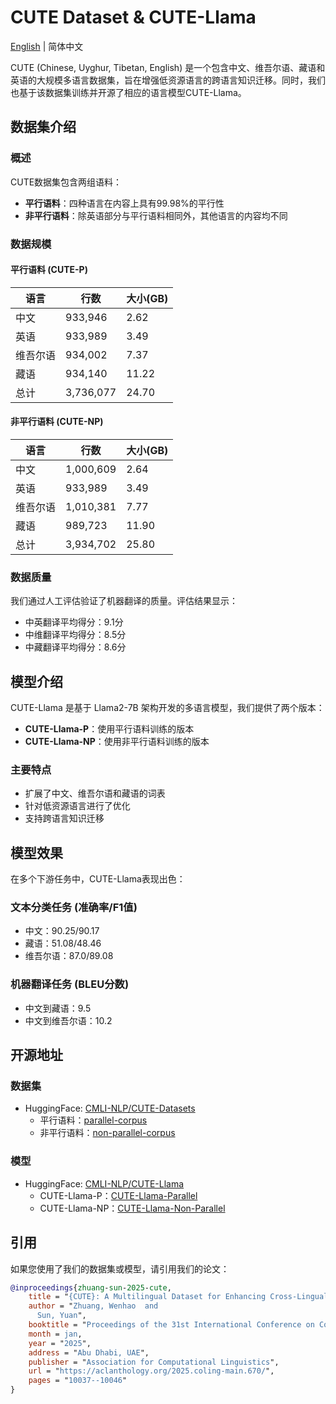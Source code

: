 # CUTE Dataset & CUTE-Llama

[English](README_EN.md) | 简体中文

CUTE (Chinese, Uyghur, Tibetan, English) 是一个包含中文、维吾尔语、藏语和英语的大规模多语言数据集，旨在增强低资源语言的跨语言知识迁移。同时，我们也基于该数据集训练并开源了相应的语言模型CUTE-Llama。

## 数据集介绍

### 概述

CUTE数据集包含两组语料：
- **平行语料**：四种语言在内容上具有99.98%的平行性
- **非平行语料**：除英语部分与平行语料相同外，其他语言的内容均不同

### 数据规模

#### 平行语料 (CUTE-P)
| 语言 | 行数 | 大小(GB) |
|-----|------|---------|
| 中文 | 933,946 | 2.62 |
| 英语 | 933,989 | 3.49 |
| 维吾尔语 | 934,002 | 7.37 |
| 藏语 | 934,140 | 11.22 |
| 总计 | 3,736,077 | 24.70 |

#### 非平行语料 (CUTE-NP)
| 语言 | 行数 | 大小(GB) |
|-----|------|---------|
| 中文 | 1,000,609 | 2.64 |
| 英语 | 933,989 | 3.49 |
| 维吾尔语 | 1,010,381 | 7.77 |
| 藏语 | 989,723 | 11.90 |
| 总计 | 3,934,702 | 25.80 |

### 数据质量

我们通过人工评估验证了机器翻译的质量。评估结果显示：
- 中英翻译平均得分：9.1分
- 中维翻译平均得分：8.5分
- 中藏翻译平均得分：8.6分

## 模型介绍

CUTE-Llama 是基于 Llama2-7B 架构开发的多语言模型，我们提供了两个版本：
- **CUTE-Llama-P**：使用平行语料训练的版本
- **CUTE-Llama-NP**：使用非平行语料训练的版本

### 主要特点
- 扩展了中文、维吾尔语和藏语的词表
- 针对低资源语言进行了优化
- 支持跨语言知识迁移

## 模型效果

在多个下游任务中，CUTE-Llama表现出色：

### 文本分类任务 (准确率/F1值)
- 中文：90.25/90.17
- 藏语：51.08/48.46
- 维吾尔语：87.0/89.08

### 机器翻译任务 (BLEU分数)
- 中文到藏语：9.5
- 中文到维吾尔语：10.2

## 开源地址

### 数据集
- HuggingFace: [CMLI-NLP/CUTE-Datasets](https://huggingface.co/datasets/CMLI-NLP/CUTE-Datasets)
  - 平行语料：[parallel-corpus](https://huggingface.co/datasets/CMLI-NLP/CUTE-Datasets/tree/main/parallel-corpus)
  - 非平行语料：[non-parallel-corpus](https://huggingface.co/datasets/CMLI-NLP/CUTE-Datasets/tree/main/non-parallel-corpus)

### 模型
- HuggingFace: [CMLI-NLP/CUTE-Llama](https://huggingface.co/CMLI-NLP/CUTE-Llama)
  - CUTE-Llama-P：[CUTE-Llama-Parallel](https://huggingface.co/CMLI-NLP/CUTE-Llama/tree/main/CUTE-Llama-Parallel)
  - CUTE-Llama-NP：[CUTE-Llama-Non-Parallel](https://huggingface.co/CMLI-NLP/CUTE-Llama/tree/main/CUTE-Llama-Non-Parallel)

## 引用

如果您使用了我们的数据集或模型，请引用我们的论文：

```bibtex
@inproceedings{zhuang-sun-2025-cute,
    title = "{CUTE}: A Multilingual Dataset for Enhancing Cross-Lingual Knowledge Transfer in Low-Resource Languages",
    author = "Zhuang, Wenhao  and
      Sun, Yuan",
    booktitle = "Proceedings of the 31st International Conference on Computational Linguistics",
    month = jan,
    year = "2025",
    address = "Abu Dhabi, UAE",
    publisher = "Association for Computational Linguistics",
    url = "https://aclanthology.org/2025.coling-main.670/",
    pages = "10037--10046"
}
```
